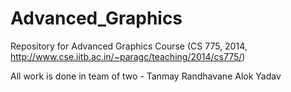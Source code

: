 Advanced_Graphics
=================
Repository for Advanced Graphics Course 
(CS 775, 2014, http://www.cse.iitb.ac.in/~paragc/teaching/2014/cs775/)

All work is done in team of two -
Tanmay Randhavane
Alok Yadav
